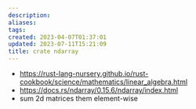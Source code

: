 ```yaml
---
description:
aliases: 
tags: 
created: 2023-04-07T01:37:01
updated: 2023-07-11T15:21:09
title: crate ndarray
---
```

- https://rust-lang-nursery.github.io/rust-cookbook/science/mathematics/linear_algebra.html
- https://docs.rs/ndarray/0.15.6/ndarray/index.html
- sum 2d matrices them element-wise